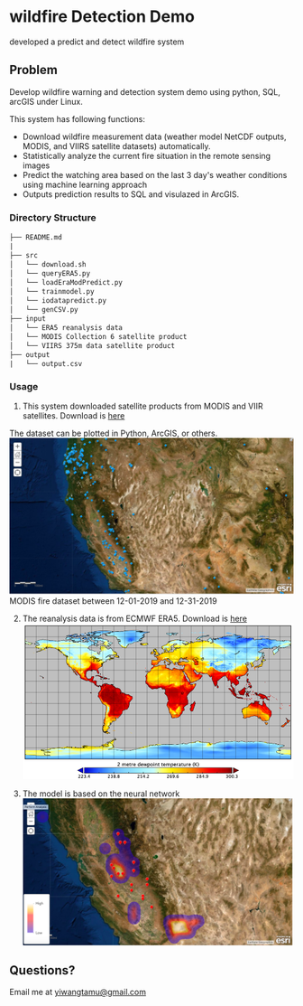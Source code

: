 # wildfire Detection Demo
developed a predict and detect wildfire system

## Problem

Develop wildfire warning and detection system demo using python, SQL, arcGIS under Linux.

This system has following functions:

* Download wildfire measurement data (weather model NetCDF outputs, MODIS, and VIIRS satellite datasets) automatically.
* Statistically analyze the current fire situation in the remote sensing images
* Predict the watching area based on the last 3 day's weather conditions using machine learning approach
* Outputs prediction results to SQL and visulazed in ArcGIS.

### Directory Structure

    ├── README.md
    |
    ├── src
    │   └── download.sh
    │   └── queryERA5.py
    │   └── loadEraModPredict.py
    │   └── trainmodel.py
    │   └── iodatapredict.py
    │   └── genCSV.py
    ├── input
    │   └── ERA5 reanalysis data
    │   └── MODIS Collection 6 satellite product
    │   └── VIIRS 375m data satellite product
    ├── output
    |   └── output.csv
    
### Usage

1. This system downloaded satellite products from MODIS and VIIR satellites. Download is [here](https://earthdata.nasa.gov/earth-observation-data/near-real-time/firms/active-fire-data)

The dataset can be plotted in Python, ArcGIS, or others.
![](https://github.com/IanWang15/wildfireDetectionDemo/blob/master/image/MODIS201912.png)
MODIS fire dataset between 12-01-2019 and 12-31-2019

2. The reanalysis data is from ECMWF ERA5. Download is [here](https://cds.climate.copernicus.eu/cdsapp#!/search?type=dataset&keywords=((%20%22Product%20type:%20Reanalysis%22%20))&text=era5)
![](https://github.com/IanWang15/wildfireDetectionDemo/blob/master/image/era5d2m20191201.png)

3. The model is based on the neural network
![](https://github.com/IanWang15/wildfireDetectionDemo/blob/master/image/results.png)

## Questions?
Email me at yiwangtamu@gmail.com

